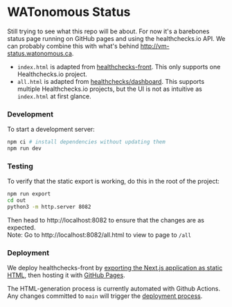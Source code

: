 # WATonomous Status

Still trying to see what this repo will be about. For now it's a barebones status page running on GitHub pages and using the healthchecks.io API. We can probably combine this with what's behind http://vm-status.watonomous.ca.

- `index.html` is adapted from [healthchecks-front](https://github.com/nicoandrade/healthchecks-front). This only supports one Healthchecks.io project.
- `all.html` is adapted from [healthchecks/dashboard](https://github.com/healthchecks/dashboard). This supports multiple Healthchecks.io projects, but the UI is not as intuitive as `index.html` at first glance.

### Development

To start a development server:

```bash
npm ci # install dependencies without updating them
npm run dev
```

### Testing

To verify that the static export is working, do this in the root of the project:

```bash
npm run export
cd out
python3 -m http.server 8082
```

Then head to http://localhost:8082 to ensure that the changes are as expected. \
Note: Go to http://localhost:8082/all.html to view to page to `/all`

### Deployment

We deploy healthchecks-front by [exporting the Next.js application as static HTML](https://nextjs.org/docs/advanced-features/static-html-export), then hosting it with [GitHub Pages](https://pages.github.com).

The HTML-generation process is currently automated with Github Actions. Any changes committed to `main` will trigger the [deployment process](https://github.com/WATonomous/status/actions/workflows/deploy.yml).
